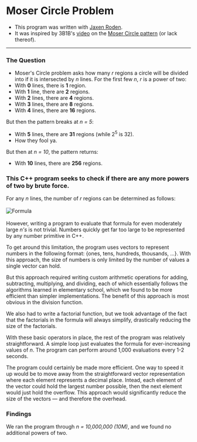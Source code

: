 # Moser Circle Problem
- This program was written with [Jaxen Roden]([url](https://github.com/isaiahpfisher/chess)https://github.com/jaxenroden).
- It was inspired by 3B1B's [video](https://www.youtube.com/watch?v=YtkIWDE36qU) on the [Moser Circle pattern](https://en.wikipedia.org/wiki/Dividing_a_circle_into_areas) (or lack thereof).
---
### The Question
- Moser's Circle problem asks how many _r_ regions a circle will be divided into if it is intersected by _n_ lines.
For the first few _n_, _r_ is a power of two:
- With **0** lines, there is **1** region.
- With **1** line, there are **2** regions.
- With **2** lines, there are **4** regions.
- With **3** lines, there are **8** regions.
- With **4** lines, there are **16** regions.
  
But then the pattern breaks at _n = 5_:
- With **5** lines, there are **31** regions (while 2<sup>5</sup> is 32).
- How they fool ya.

But then at _n = 10_, the pattern returns:
- With **10** lines, there are **256** regions.<br>
### This C++ program seeks to check if there are any more powers of two by brute force.
For any _n_ lines, the number of _r_ regions can be determined as follows:
<br><br>
![Formula](https://latex.codecogs.com/svg.latex?\binom{n}{4}%20+%20\binom{n}{2}%20+%201)
<br><br>
However, writing a program to evaluate that formula for even moderately large _n's_ is not trivial. Numbers quickly get far too large to be represented by any number primitive in C++.

To get around this limitation, the program uses vectors to represent numbers in the following format: {ones, tens, hundreds, thousands, ...}. With this approach, the size of numbers is only limited by the number of values a single vector can hold.

But this approach required writing custom arithmetic operations for adding, subtracting, multiplying, and dividing, each of which essentially follows the algorithms learned in elementary school, which we found to be more efficient than simpler implementations. The benefit of this approach is most obvious in the division function.

We also had to write a factorial function, but we took advantage of the fact that the factorials in the formula will always simplify, drastically reducing the size of the factorials.

With these basic operators in place, the rest of the program was relatively straightforward. A simple loop just evaluates the formula for ever-increasing values of _n_. The program can perform around 1,000 evaluations every 1-2 seconds.

The program could certainly be made more efficient. One way to speed it up would be to move away from the straightforward vector representation where each element represents a decimal place. Intead, each element of the vector could hold the largest number possible, then the next element would just hold the overflow. This approach would significantly reduce the size of the vectors — and therefore the overhead.

### Findings
We ran the program through _n = 10,000,000 (10M)_, and we found no additional powers of two.
